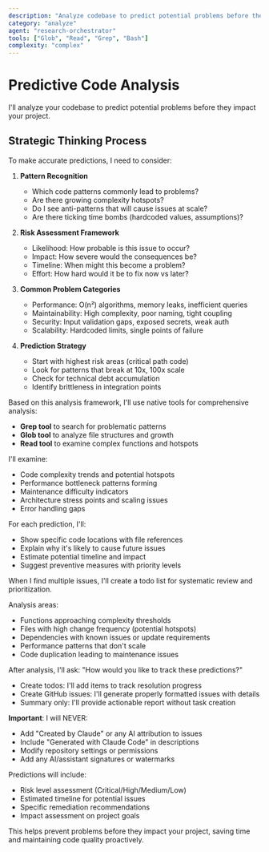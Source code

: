 ```yaml
---
description: "Analyze codebase to predict potential problems before they impact the project"
category: "analyze"
agent: "research-orchestrator"
tools: ["Glob", "Read", "Grep", "Bash"]
complexity: "complex"
---
```


# Predictive Code Analysis  

I'll analyze your codebase to predict potential problems before they impact your project.

## Strategic Thinking Process

<think>
To make accurate predictions, I need to consider:

1. **Pattern Recognition**
   - Which code patterns commonly lead to problems?
   - Are there growing complexity hotspots?
   - Do I see anti-patterns that will cause issues at scale?
   - Are there ticking time bombs (hardcoded values, assumptions)?

2. **Risk Assessment Framework**
   - Likelihood: How probable is this issue to occur?
   - Impact: How severe would the consequences be?
   - Timeline: When might this become a problem?
   - Effort: How hard would it be to fix now vs later?

3. **Common Problem Categories**
   - Performance: O(n²) algorithms, memory leaks, inefficient queries
   - Maintainability: High complexity, poor naming, tight coupling
   - Security: Input validation gaps, exposed secrets, weak auth
   - Scalability: Hardcoded limits, single points of failure

4. **Prediction Strategy**
   - Start with highest risk areas (critical path code)
   - Look for patterns that break at 10x, 100x scale
   - Check for technical debt accumulation
   - Identify brittleness in integration points
</think>

Based on this analysis framework, I'll use native tools for comprehensive analysis:
- **Grep tool** to search for problematic patterns
- **Glob tool** to analyze file structures and growth
- **Read tool** to examine complex functions and hotspots

I'll examine:
- Code complexity trends and potential hotspots
- Performance bottleneck patterns forming
- Maintenance difficulty indicators
- Architecture stress points and scaling issues
- Error handling gaps

For each prediction, I'll:
- Show specific code locations with file references
- Explain why it's likely to cause future issues
- Estimate potential timeline and impact
- Suggest preventive measures with priority levels

When I find multiple issues, I'll create a todo list for systematic review and prioritization.

Analysis areas:
- Functions approaching complexity thresholds
- Files with high change frequency (potential hotspots)
- Dependencies with known issues or update requirements
- Performance patterns that don't scale
- Code duplication leading to maintenance issues

After analysis, I'll ask: "How would you like to track these predictions?"
- Create todos: I'll add items to track resolution progress
- Create GitHub issues: I'll generate properly formatted issues with details
- Summary only: I'll provide actionable report without task creation

**Important**: I will NEVER:
- Add "Created by Claude" or any AI attribution to issues
- Include "Generated with Claude Code" in descriptions
- Modify repository settings or permissions
- Add any AI/assistant signatures or watermarks

Predictions will include:
- Risk level assessment (Critical/High/Medium/Low)
- Estimated timeline for potential issues
- Specific remediation recommendations
- Impact assessment on project goals

This helps prevent problems before they impact your project, saving time and maintaining code quality proactively.